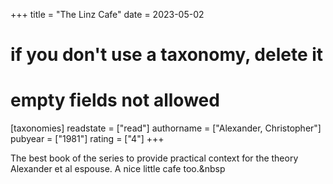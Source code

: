 +++
title = "The Linz Cafe"
date = 2023-05-02
# if you don't use a taxonomy, delete it
# empty fields not allowed
[taxonomies]
  readstate = ["read"]
  authorname = ["Alexander, Christopher"]
  pubyear = ["1981"]
  rating = ["4"]
+++

The best book of the series to provide practical context for the theory Alexander et al espouse. A nice little cafe too.&nbsp